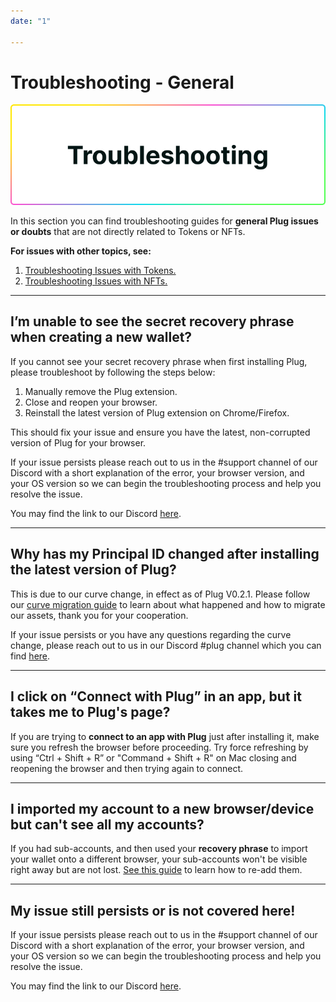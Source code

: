 ```yaml
---
date: "1"

---
```

# Troubleshooting - General

![](imgs/troubleshoot.png)

In this section you can find troubleshooting guides for **general Plug issues or doubts** that are not directly related to Tokens or NFTs.

**For issues with other topics, see:**

1. [Troubleshooting Issues with Tokens.](https://docs.plugwallet.ooo/resources/troubleshooting-tokens/)
2. [Troubleshooting Issues with NFTs.](https://docs.plugwallet.ooo/resources/troubleshooting-nfts/)

---

## I’m unable to see the secret recovery phrase when creating a new wallet?

If you cannot see your secret recovery phrase when first installing Plug, please troubleshoot by following the steps below:

1. Manually remove the Plug extension.
2. Close and reopen your browser.
3. Reinstall the latest version of Plug extension on Chrome/Firefox.  

This should fix your issue and ensure you have the latest, non-corrupted version of Plug for your browser. 

If your issue persists please reach out to us in the #support channel of our Discord with a short explanation of the error, your browser version, and your OS version so we can begin the troubleshooting process and help you resolve the issue. 

You may find the link to our Discord [here](https://discord.gg/fleekhq). 

---

## Why has my Principal ID changed after installing the latest version of Plug?

This is due to our curve change, in effect as of Plug V0.2.1. Please follow our [curve migration guide](https://docs.plugwallet.ooo/resources/migrating-curve/) to learn about what happened and how to migrate our assets, thank you for your cooperation. 

If your issue persists or you have any questions regarding the curve change, please reach out to us in our Discord #plug channel which you can find [here](https://discord.gg/fleekhq).  

---
## I click on “Connect with Plug” in an app, but it takes me to Plug's page? 

If you are trying to **connect to an app with Plug** just after installing it,  make sure you refresh the browser before proceeding. Try force refreshing by using “Ctrl + Shift + R” or "Command + Shift + R" on Mac closing and reopening the browser and then trying again to connect.

---

## I imported my account to a new browser/device but can't see all my accounts? 

If you had sub-accounts, and then used your **recovery phrase** to import your wallet onto a different browser, your sub-accounts won't be visible right away but are not lost. [See this guide](https://docs.plugwallet.ooo/resources/multiple-accounts/) to learn how to re-add them.

---

## My issue still persists or is not covered here!

If your issue persists please reach out to us in the #support channel of our Discord with a short explanation of the error, your browser version, and your OS version so we can begin the troubleshooting process and help you resolve the issue. 

You may find the link to our Discord [here](https://discord.gg/fleekhq).